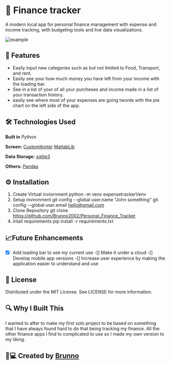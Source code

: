 # 💸 Finance tracker

A modern local app for personal finance management with expense and income tracking, with budgeting tools and live data visualizations.

![example](https://github.com/user-attachments/assets/37cb86d3-5e77-49bc-b7fb-8c595dd52f21)

## 🚀 Features
- Easily input new categories such as but not limited to Food, Transport, and rent.
- Easily see your how much money you have left from your income with the loading bar.
- See in a list of your of all your purcheses and income made in a list of your transaction history.
- easily see where most of your expenses are going twords with the pie chart on the left side of the app.

## 🛠️ Technologies Used
**Built in**
Python

**Screen:**
[Customtkinter](https://customtkinter.tomschimansky.com/)
[MatlabLib](https://matplotlib.org/stable/index.html)

**Data Storage:**
[sqlite3](https://www.sqlite.org/docs.html)

**Others:**
[Pandas](https://www.sqlite.org/docs.html)

## ⚙️ Installation
1. Create Virtual inviornment
python -m venv expensetrackerVenv
2. Setup invironment
git config --global user.name "John something"
git config --global user.email hello@gmail.com
3. Clone Repository
git clone https://github.com/Brunno2002/Personal_Finance_Tracker
4. intall requirements
pip install -r requirements.txt

## 📈Future Enhancements
-[x] Add loading bar to see my current use 
-[] Make it under a cloud 
-[] Develop mobile app versions
-[] Increase user experience by making the application easier to understand and use

## 📜 License
Distributed under the MIT License. See LICENSE for more information.

## 🔍 Why I Built This
I wanted to after to make my first solo project to be based on something that I have always found hard to do that being tracking my finance. All the other finance apps I find to complicated to use so I made my own version to my liking.

## 👨💻 Created by [Brunno](www.linkedin.com/in/brunno-miotto)

